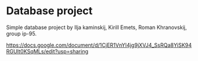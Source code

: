 # Database project
Simple database project by Ilja kaminskij, Kirill Emets, Roman Khranovskij, group ip-95.

https://docs.google.com/document/d/1CjER1VnYI4jg9jXVJ4_SsRQa8YiSK94RGUlt0KSqMLs/edit?usp=sharing

